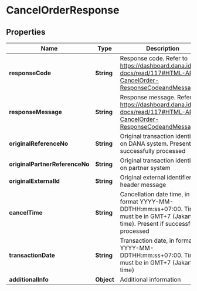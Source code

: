 

# CancelOrderResponse


## Properties

| Name | Type | Description | Notes |
| - | - | - | - |
|**responseCode** | **String** | Response code. Refer to https://dashboard.dana.id/api-docs/read/117#HTML-API-CancelOrder-ResponseCodeandMessage |  |
|**responseMessage** | **String** | Response message. Refer to https://dashboard.dana.id/api-docs/read/117#HTML-API-CancelOrder-ResponseCodeandMessage |  |
|**originalReferenceNo** | **String** | Original transaction identifier on DANA system. Present if successfully processed |  [optional] |
|**originalPartnerReferenceNo** | **String** | Original transaction identifier on partner system |  |
|**originalExternalId** | **String** | Original external identifier on header message |  [optional] |
|**cancelTime** | **String** | Cancellation date time, in format YYYY-MM-DDTHH:mm:ss+07:00. Time must be in GMT+7 (Jakarta time). Present if successfully processed |  [optional] |
|**transactionDate** | **String** | Transaction date, in format YYYY-MM-DDTHH:mm:ss+07:00. Time must be in GMT+7 (Jakarta time) |  [optional] |
|**additionalInfo** | **Object** | Additional information |  [optional] |



